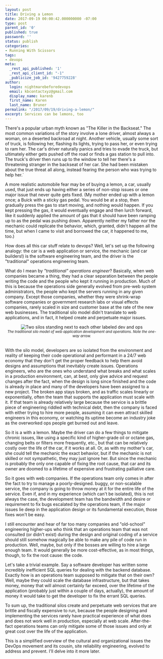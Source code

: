```yaml
---
layout: post
title: Driving a Lemon
date: 2017-09-19 00:00:42.000000000 -07:00
type: post
parent_id: '0'
published: true
password: ''
status: publish
categories:
- Running With Scissors
tags:
- devops
meta:
  _rest_api_published: '1'
  _rest_api_client_id: "-1"
  _publicize_job_id: '9427759228'
author:
  login: nightmarebeforedevops
  email: kbcontactxyz@gmail.com
  display_name: karenb
  first_name: Karen
  last_name: Bruner
permalink: "/2017/09/19/driving-a-lemon/"
excerpt: Services can be lemons, too
---
```

There's a popular urban myth known as "The Killer in the Backseat." The most common variations of the story involve a lone driver, almost always a woman, on a deserted backroad at night. Another vehicle, usually some sort of truck, is following her, flashing its lights, trying to pass her, or even trying to ram her. The car's driver naturally panics and tries to evade the truck, but ultimately either gets pushed off the road or finds a gas station to pull into. The truck's driver then runs up to the window to tell her there's a threatening stranger in the backseat of her car. She had been mistaken about the true threat all along, instead fearing the person who was trying to help her.`

A more realistic automobile fear may be of buying a lemon, a car, usually used, that just ends up having either a series of non-stop issues or one major issue that never quite gets fixed. (My mother ended up with a lemon once; a Buick with a sticky gas pedal. You would be at a stop, then gradually press the gas to start moving, and nothing would happen. If you kept pressing the gas, it would eventually engage and then lurch forward, like it suddenly applied the amount of gas that it should have been ramping up to as the pedal was pushing down. Apparently neither my father nor the mechanic could replicate the behavior, which, granted, didn't happen all the time, but when I came to visit and borrowed the car, it happened to me, too.)

How does all this car stuff relate to devops? Well, let's set up the following analogy: the car is a web application or service, the mechanic (and car builders!) is the software engineering team, and the driver is the "traditional" operations engineering team.

What do I mean by _"traditional" operations engineer_? Basically, when web companies became a thing, they had a clear separation between the people writing the code and the people who kept it running in production. Much of this is because the operations side generally evolved from pre-web system administrators, the people who kept the servers running in any given company. Except those companies, whether they were shrink-wrap software companies or government research labs or visual effects companies, rarely scaled in size and customer base at the rate of the new web businesses. The traditional silo model didn't translate to web applications, and in fact, it helped create and perpetuate major issues.

<div align="center">
<img alt="Two silos standing next to each other labeled dev and ops" src="{{ site.baseurl }}assets/images/2017/09/untitled-drawing.png" align="center">
<br><i><small>The traditional silo model of web application development and operations. Note the one-way arrow.</small></i>
</div>
<br>


With the silo model, developers are so isolated from the environment and reality of keeping their code operational and performant in a 24/7 web economy that they don't get the proper feedback to help them avoid designs and assumptions that inevitably create issues. Operations engineers, who are the ones who understand what breaks and what scales in a production environment, can, at best, only give advice and request changes after the fact, when the design is long since finished and the code is already in place and many of the developers have been assigned to a new project. The broken app stays broken, and as traffic scales linearly or exponentially, often the team that supports the application must scale with it. If that team is already relatively large because the service is a brittle piece of engineering riddled with technical debt, then the company is faced with either trying to hire more people, assuming it can even attract skilled engineers in this economy, or watching its uptime become an industry joke as the overworked ops people get burned out and leave.

So it is a with a lemon. Maybe the driver can do a few things to mitigate chronic issues, like using a specific kind of higher-grade oil or octane gas, changing belts or filters more frequently, etc., but that can be relatively costly over the life of the car, if it works at all. Or, as with my mother's car, she could tell the mechanic the exact behavior, but if the mechanic is not skilled or not sympathetic, they may just ignore her.  But since the mechanic is probably the only one capable of fixing the root cause, that car and its owner are doomed to a lifetime of expensive and frustrating palliative care.

So it goes with web companies. If the operations team only comes in after the fact to try to manage a poorly-designed. buggy, or non-scalable service, the company is going to throw money at it for the entire life of the service. Even if, and in my experience (which can't be isolated), this is not always the case, the development team has the bandwidth and desire or requirement to fix bugs escalated by the operations team, if the major issues lie deep in the application design or its fundamental execution, those fixes won't be easy.

I still encounter and hear of far too many companies and "old-school" engineering higher-ups who think that an operations team that was not consulted (or didn't exist) during the design and original coding of a service should still somehow magically be able to make any pile of code run in production. Well, maybe, but only if the bosses are willing to hire a large enough team. It would generally be more cost-effective, as in most things, though, to fix the root cause: the code.

Let's take a trivial example. Say a software developer has written some incredibly inefficient SQL queries for dealing with the backend database. Exactly how is an operations team supposed to mitigate that on their own? Well, maybe they could scale the database infrastructure, but that takes money, money that will almost certainly far exceed, over the lifetime of the application (probably just within a couple of days, actually), the amount of money it would take to get the developer to fix the errant SQL queries.

To sum up, the traditional silos create and perpetuate web services that are brittle and fiscally expensive to run, because the people designing and implementing the services rarely have practical experience of what does and does not work well in production, especially at web scale. After-the-fact operations teams can only mitigate some of those issues and only at great cost over the life of the application.

This is a simplified overview of the cultural and organizational issues the DevOps movement and its cousin, site reliability engineering, evolved to address and prevent. I'll delve into it more later.

